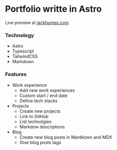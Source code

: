 # Portfolio writte in Astro

Live preview at [jackhumes.com](https://jackhumes.com)

### Technology

- Astro
- Typescript
- TailwindCSS
- Markdown

### Features

- Work experience
  - Add new work experiences
  - Custom start / end date
  - Define tech stacks
- Projects
  - Create new projects
  - Link to GitHub
  - List technolgies
  - Markdow descriptions
- Blog
  - Create new blog posts in Mardkown and MDX
  - Give blog posts tags
